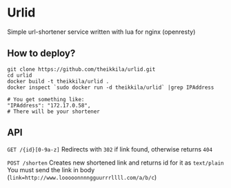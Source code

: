 # Urlid
Simple url-shortener service written with lua for nginx (openresty)


## How to deploy?

```
git clone https://github.com/theikkila/urlid.git
cd urlid
docker build -t theikkila/urlid .
docker inspect `sudo docker run -d theikkila/urlid` |grep IPAddress

# You get something like:
"IPAddress": "172.17.0.58",
# There will be your shortener
```

## API


`GET /{id}[0-9a-z]`
Redirects with `302` if link found, otherwise returns `404`

`POST /shorten`
Creates new shortened link and returns id for it as `text/plain`
You must send the link in body (`link=http://www.looooonnnngguurrrllll.com/a/b/c`)
